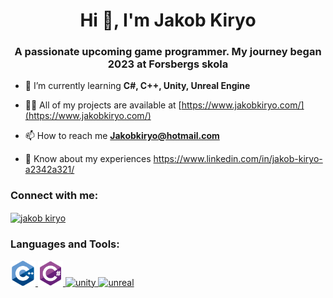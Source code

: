 <h1 align="center">Hi 👋, I'm Jakob Kiryo</h1>
<h3 align="center">A passionate upcoming game programmer. My journey began 2023 at Forsbergs skola</h3>

- 🌱 I’m currently learning **C#, C++, Unity, Unreal Engine**

- 👨‍💻 All of my projects are available at [https://www.jakobkiryo.com/](https://www.jakobkiryo.com/)

- 📫 How to reach me **Jakobkiryo@hotmail.com**

- 📄 Know about my experiences https://www.linkedin.com/in/jakob-kiryo-a2342a321/
<h3 align="left">Connect with me:</h3>
<p align="left">
<a href="https://linkedin.com/in/jakob kiryo" target="blank"><img align="center" src="https://raw.githubusercontent.com/rahuldkjain/github-profile-readme-generator/master/src/images/icons/Social/linked-in-alt.svg" alt="jakob kiryo" height="30" width="40" /></a>
</p>

<h3 align="left">Languages and Tools:</h3>
<p align="left"> <a href="https://www.w3schools.com/cpp/" target="_blank" rel="noreferrer"> <img src="https://raw.githubusercontent.com/devicons/devicon/master/icons/cplusplus/cplusplus-original.svg" alt="cplusplus" width="40" height="40"/> </a> <a href="https://www.w3schools.com/cs/" target="_blank" rel="noreferrer"> <img src="https://raw.githubusercontent.com/devicons/devicon/master/icons/csharp/csharp-original.svg" alt="csharp" width="40" height="40"/> </a> <a href="https://unity.com/" target="_blank" rel="noreferrer"> <img src="https://www.vectorlogo.zone/logos/unity3d/unity3d-icon.svg" alt="unity" width="40" height="40"/> </a> <a href="https://unrealengine.com/" target="_blank" rel="noreferrer"> <img src="https://raw.githubusercontent.com/kenangundogan/fontisto/036b7eca71aab1bef8e6a0518f7329f13ed62f6b/icons/svg/brand/unreal-engine.svg" alt="unreal" width="40" height="40"/> </a> </p>
